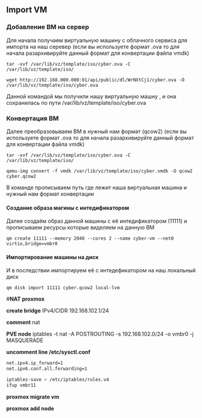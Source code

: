 ## Import VM
### Добавление ВМ на сервер
Для начала получаем виртуальную машину с облачного сервиса для импорта на наш серевер
(если вы используете формат .ova то для начала разархивируйте данный формат для конвертации файла vmdk)

 ```tar -xvf /var/lib/vz/template/iso/cyber.ova -C /var/lib/vz/template/iso/```

```wget http://192.168.000.000:81/api/public/dl/WrNXtCj1/cyber.ova -O /var/lib/vz/template/iso/cyber.ova```

Данной командой мы получили нашу виртуальную машну , и она сохранилась по пути /var/lib/vz/template/iso/cyber.ova


### Конвертация ВМ
Далее преобразовываем ВМ в нужный нам формат (qcow2)
(если вы используете формат .ova то для начала разархивируйте данный формат для конвертации файла vmdk)

 ```tar -xvf /var/lib/vz/template/iso/cyber.ova -C /var/lib/vz/template/iso/```

```qemu-img convert -f vmdk /var/lib/vz/template/iso/cyber.vmdk -O qcow2 cyber.qcow2```

В команде прописываем путь где лежит наша виртуальная машина и нужный нам формат конвертации


#### Создание образа магины с интедификатором
Далее создаём образ данной машины с её интедификатором (11111) и прописываем ресурсы которые виделяем на данную ВМ

```qm create 11111 --memory 2048 --cores 2 --name cyber-vm --net0 virtio,bridge=vmbr0```


#### Импортирование машины на диск
И в последствии импортируем её с интедефикатором на наш локальный диск

```qm disk import 11111 cyber.qcow2 local-lvm```

#**NAT proxmox**

**create bridge**
IPv4/CIDR 192.168.102.1/24

**comment** 
nat

**PVE node**
iptables -t nat -A POSTROUTING -s 192.168.102.0/24 -o vmbr0 -j MASQUERADE

**uncomment line /etc/sysctl.conf**
```bash
net.ipv4.ip_forward=1
net.ipv6.conf.all.forwarding=1
```

```bash
iptables-save > /etc/iptables/rules.v4
ifup vmbr11
```

**proxmox migrate vm**


**proxmox add node**

